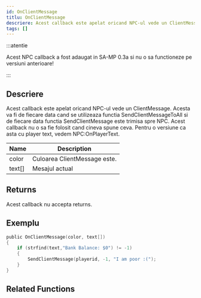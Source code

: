 ```yaml
---
id: OnClientMessage
titlu: OnClientMessage
descriere: Acest callback este apelat oricand NPC-ul vede un ClientMessage
tags: []
---
```


:::atentie

Acest NPC callback a fost adaugat in SA-MP 0.3a si nu o sa functioneze pe versiuni anterioare!

:::

## Descriere

Acest callback este apelat oricand NPC-ul vede un ClientMessage. Acesta va fi de fiecare data cand se utilizeaza functia SendClientMessageToAll si de fiecare data functia SendClientMessage este trimisa spre NPC. Acest callback nu o sa fie folosit cand cineva spune ceva. Pentru o versiune ca asta cu player text, vedem NPC:OnPlayerText.

| Name   | Description                     |
| ------ | ------------------------------- |
| color  | Culoarea ClientMessage este. |
| text[] | Mesajul actual             |

## Returns

Acest callback nu accepta returns.

## Exemplu

```c
public OnClientMessage(color, text[])
{
    if (strfind(text,"Bank Balance: $0") != -1)
    {
        SendClientMessage(playerid, -1, "I am poor :(");
    }
}
```

## Related Functions
